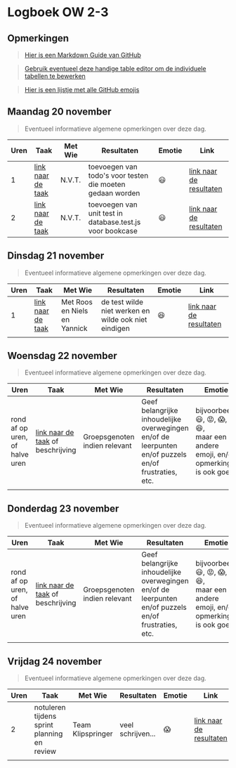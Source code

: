 # Logboek OW 2-3

## Opmerkingen

> [Hier is een Markdown Guide van GitHub](https://guides.github.com/features/mastering-markdown/)

> [Gebruik eventueel deze handige table editor om de individuele tabellen te bewerken](https://www.tablesgenerator.com/markdown_tables)

> [Hier is een lijstje met alle GitHub emojis](https://github.com/ikatyang/emoji-cheat-sheet/blob/master/README.md)

## Maandag 20 november

> Eventueel informatieve algemene opmerkingen over deze dag.

| Uren | Taak  | Met Wie | Resultaten                                                | Emotie | Link                                                                                                                                |
|------|---|---------|-----------------------------------------------------------|---|-------------------------------------------------------------------------------------------------------------------------------------|
| 1    | [link naar de taak](https://github.com/HANICA-DWA/project-sep23-klipspringer/issues/87) | N.V.T.  | toevoegen van todo's voor testen die moeten gedaan worden |:smiley: | [link naar de resultaten](https://github.com/HANICA-DWA/project-sep23-klipspringer/commit/28ffc38a236d4b5ae47fd2d5add70722f28fb2ab) |
| 2    | [link naar de taak](https://github.com/HANICA-DWA/project-sep23-klipspringer/issues/87) | N.V.T.  | toevoegen van unit test in database.test.js voor bookcase |:smiley: | [link naar de resultaten](https://github.com/HANICA-DWA/project-sep23-klipspringer/commit/63f44f3145f941406413d60faf4c41ca36158958) |


## Dinsdag 21 november

> Eventueel informatieve algemene opmerkingen over deze dag.

| Uren | Taak  | Met Wie                      | Resultaten                                           | Emotie | Link |
|------|---|------------------------------|------------------------------------------------------|---|---|
| 1    | [link naar de taak](https://github.com/HANICA-DWA/project-sep23-klipspringer/issues/98)  | Met Roos en Niels en Yannick | de test wilde niet werken en wilde ook niet eindigen |:satisfied: | [link naar de resultaten](https://github.com/HANICA-DWA/project-sep23-klipspringer/pull/99/commits/6943ea4a72f36d85dc020788cb2e413062ffd3a6) |
|      | |                              |                                                      | | |

## Woensdag 22 november

> Eventueel informatieve algemene opmerkingen over deze dag.

| Uren | Taak  | Met Wie | Resultaten | Emotie | Link |
|---|---|---|---|---|---|
| rond af op uren, of halve uren | [link naar de taak](https://github.com/link-naar-de-taak) of beschrijving | Groepsgenoten indien relevant | Geef belangrijke inhoudelijke overwegingen en/of de leerpunten en/of puzzels en/of frustraties, etc.  |bijvoorbeeld <br />:smiley:, :rage:, :scream:, of :satisfied:, <br />maar een andere emoji, en/of opmerking is ook goed | [link naar de resultaten](https://github.com/link-naar-de-commit) |
| | | | | | |

## Donderdag 23 november

> Eventueel informatieve algemene opmerkingen over deze dag.

| Uren | Taak  | Met Wie | Resultaten | Emotie | Link |
|---|---|---|---|---|---|
| rond af op uren, of halve uren | [link naar de taak](https://github.com/link-naar-de-taak) of beschrijving | Groepsgenoten indien relevant | Geef belangrijke inhoudelijke overwegingen en/of de leerpunten en/of puzzels en/of frustraties, etc.  |bijvoorbeeld <br />:smiley:, :rage:, :scream:, of :satisfied:, <br />maar een andere emoji, en/of opmerking is ook goed | [link naar de resultaten](https://github.com/link-naar-de-commit) |
| | | | | | |



## Vrijdag 24 november

> Eventueel informatieve algemene opmerkingen over deze dag.

| Uren | Taak                                        | Met Wie           | Resultaten        | Emotie | Link |
|------|---------------------------------------------|-------------------|-------------------|---|---|
| 2    | notuleren tijdens sprint planning en review | Team Klipspringer | veel schrijven... |:scream: | [link naar de resultaten](https://github.com/HANICA-DWA/project-sep23-klipspringer/commit/2bd2b58f3f7fed4c3ec2bdd755e3c574e659fbfd) |
|      |                                             |                   |                   | | |
